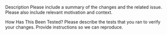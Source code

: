 Description
Please include a summary of the changes and the related issue. Please also include relevant motivation and context.

How Has This Been Tested?
Please describe the tests that you ran to verify your changes. Provide instructions so we can reproduce.
